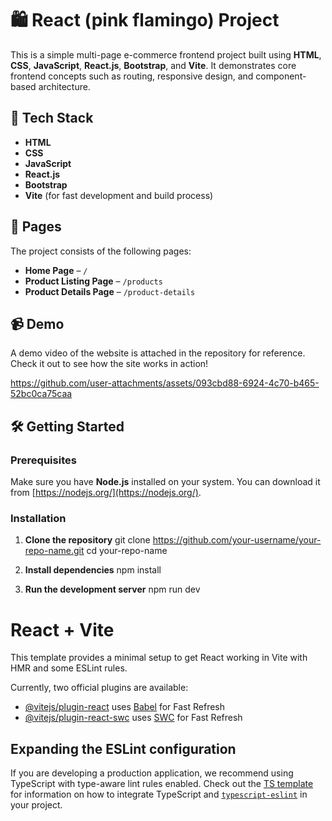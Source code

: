 # 🛍️ React (pink flamingo) Project

This is a simple multi-page e-commerce frontend project built using **HTML**, **CSS**, **JavaScript**, **React.js**, **Bootstrap**, and **Vite**. It demonstrates core frontend concepts such as routing, responsive design, and component-based architecture.

## 🚀 Tech Stack

- **HTML**
- **CSS**
- **JavaScript**
- **React.js**
- **Bootstrap**
- **Vite** (for fast development and build process)

## 📄 Pages

The project consists of the following pages:

- **Home Page** – `/`  
- **Product Listing Page** – `/products`  
- **Product Details Page** – `/product-details`  

## 📹 Demo

A demo video of the website is attached in the repository for reference. Check it out to see how the site works in action!


https://github.com/user-attachments/assets/093cbd88-6924-4c70-b465-52bc0ca75caa


## 🛠️ Getting Started

### Prerequisites

Make sure you have **Node.js** installed on your system. You can download it from [https://nodejs.org/](https://nodejs.org/).

### Installation

1. **Clone the repository**
   git clone https://github.com/your-username/your-repo-name.git
   cd your-repo-name

1. **Install dependencies**
   npm install

1. **Run the development server**
   npm run dev


# React + Vite

This template provides a minimal setup to get React working in Vite with HMR and some ESLint rules.

Currently, two official plugins are available:

- [@vitejs/plugin-react](https://github.com/vitejs/vite-plugin-react/blob/main/packages/plugin-react) uses [Babel](https://babeljs.io/) for Fast Refresh
- [@vitejs/plugin-react-swc](https://github.com/vitejs/vite-plugin-react/blob/main/packages/plugin-react-swc) uses [SWC](https://swc.rs/) for Fast Refresh

## Expanding the ESLint configuration

If you are developing a production application, we recommend using TypeScript with type-aware lint rules enabled. Check out the [TS template](https://github.com/vitejs/vite/tree/main/packages/create-vite/template-react-ts) for information on how to integrate TypeScript and [`typescript-eslint`](https://typescript-eslint.io) in your project.
